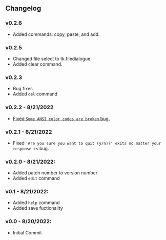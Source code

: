 ## Changelog
### v0.2.6
 * Added commands: copy, paste, and add.
### v0.2.5
 * Changed file select to tk.filedialogue.
 * Added clear command.
### v0.2.3
 * Bug fixes
 * Added `del` command
### v0.2.2 - 8/21/2022
 * [Fixed `Some ANSI color codes are broken` bug.](https://github.com/newDan1/endless-sky-save-editor/issues/3)
### v0.2.1 - 8/21/2022
 * Fixed `'Are you sure you want to quit (y/n)?' exits no matter your response is` bug.
### v0.2.0 - 8/21/2022:
 - Added patch number to version number
 - Added `edit` command
### v0.1 - 8/21/2022:
 - Added `help` command
 - Added save fuctionality
### v0.0 - 8/20/2022:
 - Initial Commit

